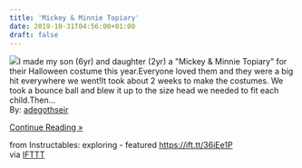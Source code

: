 ```yaml
---
title: 'Mickey & Minnie Topiary'
date: 2019-10-31T04:56:00+01:00
draft: false
---
```


[![](https://content.instructables.com/FUH/L2D2/K2CGBUFY/FUHL2D2K2CGBUFY.SMALL.jpg)](https://www.instructables.com/id/Mickey-Minnie-Topiary/)I made my son (6yr) and daughter (2yr) a "Mickey & Minnie Topiary" for their Halloween costume this year.Everyone loved them and they were a big hit everywhere we went!It took about 2 weeks to make the costumes. We took a bounce ball and blew it up to the size head we needed to fit each child.Then...  
By: [adegothseir](https://www.instructables.com/member/adegothseir/)  
  
[Continue Reading »](https://www.instructables.com/id/Mickey-Minnie-Topiary/)  
  
from Instructables: exploring - featured https://ift.tt/36iEe1P  
via [IFTTT](https://ifttt.com/?ref=da&site=blogger)